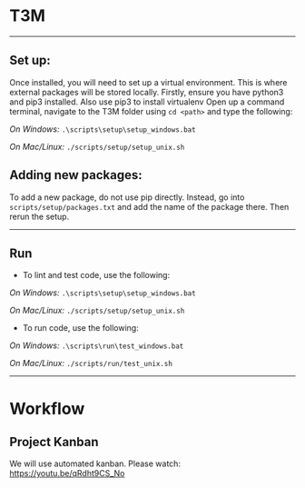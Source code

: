 # T3M
---
## Set up:

Once installed, you will need to set up a virtual environment. This is where external packages will be stored locally.
Firstly, ensure you have python3 and pip3 installed. Also use pip3 to install virtualenv
Open up a command terminal, navigate to the T3M folder using ```cd <path>``` and type the following:

*On Windows:*
```.\scripts\setup\setup_windows.bat```

*On Mac/Linux:*
```./scripts/setup/setup_unix.sh```

## Adding new packages:
To add a new package, do not use pip directly. Instead, go into ```scripts/setup/packages.txt``` and add the name of the package there. Then rerun the setup.

---
## Run
- To lint and test code, use the following:

*On Windows:*
```.\scripts\setup\setup_windows.bat```

*On Mac/Linux:*
```./scripts/setup/setup_unix.sh```


- To run code, use the following:

*On Windows:*
```.\scripts\run\test_windows.bat```

*On Mac/Linux:*
```./scripts/run/test_unix.sh```

---
# Workflow

## Project Kanban
We will use automated kanban. Please watch:
https://youtu.be/qRdht9CS_No

